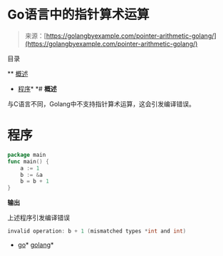 <!--yml

分类：未分类

日期：2024-10-13 06:29:00

-->

# Go语言中的指针算术运算

> 来源：[https://golangbyexample.com/pointer-arithmetic-golang/](https://golangbyexample.com/pointer-arithmetic-golang/)

目录

**   [概述](#Overview "Overview")

+   [程序](#Program "Program")*  *# **概述**

与C语言不同，Golang中不支持指针算术运算，这会引发编译错误。

# **程序**

```go
package main
func main() {
    a := 1
    b := &a
    b = b + 1
}
```

**输出**

上述程序引发编译错误

```go
invalid operation: b + 1 (mismatched types *int and int)
```

+   [go](https://golangbyexample.com/tag/go/)*   [golang](https://golangbyexample.com/tag/golang/)*

